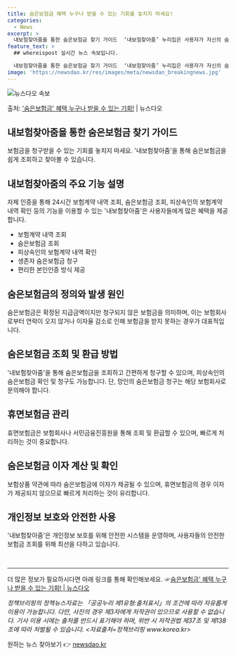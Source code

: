 ```yaml
---
title: 숨은보험금 혜택 누구나 받을 수 있는 기회를 놓치지 마세요!
categories:
  - News
excerpt: >
  내보험찾아줌을 통한 숨은보험금 찾기 가이드  ‘내보험찾아줌’ 누리집은 사용자가 자신의 숨은보험금을 쉽게 조회…
feature_text: >
  ## whereispost 실시간 뉴스 속보입니다.

  내보험찾아줌을 통한 숨은보험금 찾기 가이드  ‘내보험찾아줌’ 누리집은 사용자가 자신의 숨은보험금을 쉽게 조회…
image: 'https://newsdao.kr/res/images/meta/newsdao_breakingnews.jpg'
---
```


![뉴스다오 속보](https://newsdao.kr/res/images/meta/newsdao_breakingnews.jpg)

<p>출처: <a href="https://newsdao.kr/4326" rel="dofollow">'숨은보험금' 혜택 누구나 받을 수 있는 기회!</a> | 뉴스다오</p>

<h2 data-ke-size="size26">내보험찾아줌을 통한 숨은보험금 찾기 가이드</h2>

<p data-ke-size="size16">보험금을 청구받을 수 있는 기회를 놓치지 마세요. '내보험찾아줌'을 통해 숨은보험금을 쉽게 조회하고 찾아볼 수 있습니다.</p>

<h2 data-ke-size="size24">내보험찾아줌의 주요 기능 설명</h2>

<p data-ke-size="size16">자체 인증을 통해 24시간 보험계약 내역 조회, 숨은보험금 조회, 피상속인의 보험계약 내역 확인 등의 기능을 이용할 수 있는 '내보험찾아줌'은 사용자들에게 많은 혜택을 제공합니다.</p>

<ul>
  <li>보험계약 내역 조회</li>
  <li>숨은보험금 조회</li>
  <li>피상속인의 보험계약 내역 확인</li>
  <li>생존자 숨은보험금 청구</li>
  <li>편리한 본인인증 방식 제공</li>
</ul>

<h2 data-ke-size="size24">숨은보험금의 정의와 발생 원인</h2>

<p data-ke-size="size16">숨은보험금은 확정된 지급금액이지만 청구되지 않은 보험금을 의미하며, 이는 보험회사로부터 연락이 오지 않거나 이자율 감소로 인해 보험금을 받지 못하는 경우가 대표적입니다.</p>

<h2 data-ke-size="size24">숨은보험금 조회 및 환급 방법</h2>

<p data-ke-size="size16">'내보험찾아줌'을 통해 숨은보험금을 조회하고 간편하게 청구할 수 있으며, 피상속인의 숨은보험금 확인 및 청구도 가능합니다. 단, 망인의 숨은보험금 청구는 해당 보험회사로 문의해야 합니다.</p>

<h2 data-ke-size="size24">휴면보험금 관리</h2>

<p data-ke-size="size16">휴면보험금은 보험회사나 서민금융진흥원을 통해 조회 및 환급할 수 있으며, 빠르게 처리하는 것이 중요합니다.</p>

<h2 data-ke-size="size24">숨은보험금 이자 계산 및 확인</h2>

<p data-ke-size="size16">보험상품 약관에 따라 숨은보험금에 이자가 제공될 수 있으며, 휴면보험금의 경우 이자가 제공되지 않으므로 빠르게 처리하는 것이 유리합니다.</p>

<h2 data-ke-size="size24">개인정보 보호와 안전한 사용</h2>

<p data-ke-size="size16">'내보험찾아줌'은 개인정보 보호를 위해 안전한 시스템을 운영하며, 사용자들의 안전한 보험금 조회를 위해 최선을 다하고 있습니다.</p>

<p data-ke-size="size16">&nbsp;</p>

<hr>

<p data-ke-size="size16">더 많은 정보가 필요하시다면 아래 링크를 통해 확인해보세요. ☞<a href="https://newsdao.kr/4326">숨은보험금' 혜택 누구나 받을 수 있는 기회! | 뉴스다오</a></p>

<p data-ke-size="size16"><i>정책브리핑의 정책뉴스자료는 「공공누리 제1유형:출처표시」의 조건에 따라 자유롭게 이용이 가능합니다. 다만, 사진의 경우 제3자에게 저작권이 있으므로 사용할 수 없습니다. 기사 이용 시에는 출처를 반드시 표기해야 하며, 위반 시 저작권법 제37조 및 제138조에 따라 처벌될 수 있습니다. <자료출처=정책브리핑 www.korea.kr></i></p>
 

원하는 뉴스 찾아보기 👉 <a href="https://newsdao.kr" rel="dofollow">newsdao.kr</a>


